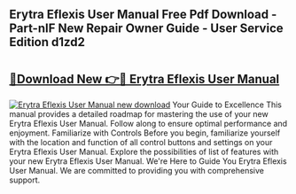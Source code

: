 ## Erytra Eflexis User Manual Free Pdf Download - Part-nIF New Repair Owner Guide - User Service Edition d1zd2

# <h2><a href="http://bc24744.oget.top/?id=Erytra+Eflexis+User+Manual">🔗Download New 👉🔴 Erytra Eflexis User Manual</a></h2>

[![Erytra Eflexis User Manual new download](https://i.imgur.com/5g1atiW.png)](http://bc24744.oget.top/?id=Erytra+Eflexis+User+Manual)
Your Guide to Excellence This manual provides a detailed roadmap for mastering the use of your new Erytra Eflexis User Manual. Follow along to ensure optimal performance and enjoyment. Familiarize with Controls Before you begin, familiarize yourself with the location and function of all control buttons and settings on your Erytra Eflexis User Manual. Explore the possibilities of list of features with your new Erytra Eflexis User Manual. We're Here to Guide You Erytra Eflexis User Manual. We are committed to providing you with comprehensive support.
